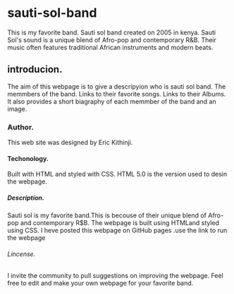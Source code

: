 # sauti-sol-band
This is my favorite band. Sauti sol band created on 2005 in kenya.
Sauti Sol's sound is a unique blend of Afro-pop and contemporary R&B. Their music often features traditional African instruments and modern beats.
## introducion.
The aim of this webpage is to give a descripyion who is sauti sol band.
The memmbers of the band.
Links to their favorite songs.
Links to their Albums.
It also provides a short biagraphy of each memmber of the band and an image.
### Author.
This web site was designed by Eric Kithinji.
#### Techonology.
Built with HTML and styled with CSS.
HTML 5.0 is the version used to desin the webpage.
##### Description.
Sauti sol is my favorite band.This is becouse of their unique blend of Afro-pop and contemporary R$B.
The webpage is built using HTMLand styled using CSS.
I heve posted this webpage on GitHub pages .use the link to run the webpage
###### Lincense.
I invite the community to pull suggestions on improving the webpage.
Feel free to edit and make your own webpage for your favorite band.

